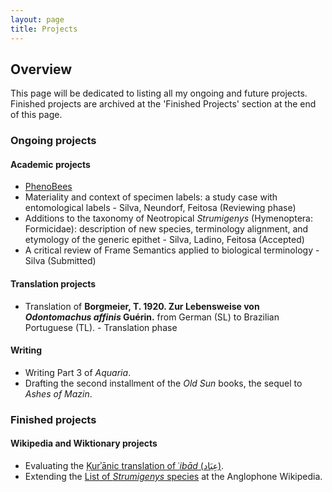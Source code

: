 ```yaml
---
layout: page
title: Projects
---
```


## Overview ##

This page will be dedicated to listing all my ongoing and future projects. Finished projects are archived at the 'Finished Projects' section at the end of this page.

### Ongoing projects ###

#### Academic projects ####

* [PhenoBees](https://researchportal.helsinki.fi/fi/projects/phenobees-a-knowledgebase-and-integrative-approach-for-studying-t)
* Materiality and context of specimen labels: a study case with entomological labels - Silva, Neundorf, Feitosa (Reviewing phase)
* Additions to the taxonomy of Neotropical *Strumigenys* (Hymenoptera: Formicidae): description of new species, terminology alignment, and etymology of the generic epithet - Silva, Ladino, Feitosa (Accepted)
* A critical review of Frame Semantics applied to biological terminology - Silva (Submitted)

#### Translation projects ####

* Translation of **Borgmeier, T. 1920. Zur Lebensweise von _Odontomachus affinis_ Guérin.** from German (SL) to Brazilian Portuguese (TL). - Translation phase

#### Writing ####

* Writing Part 3 of *Aquaria*.
* Drafting the second installment of the *Old Sun* books, the sequel to *Ashes of Mazin*.

### Finished projects ###

#### Wikipedia and Wiktionary projects ####
* Evaluating the [Ḳurʾānic translation of ʿ*ibād* (عِبَاد)](https://en.wikipedia.org/wiki/Talk:Ibad).
* Extending the [List of *Strumigenys* species](https://en.wikipedia.org/wiki/List_of_Strumigenys_species) at the Anglophone Wikipedia.
